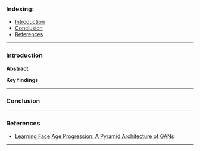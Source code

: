 ### Indexing:
- [Introduction](#Introduction)
- [Conclusion](#Conclusion)
- [References](#References)

---
### Introduction
**Abstract**

**Key findings**


---
### Conclusion


---
### References
- [Learning Face Age Progression: A Pyramid Architecture of GANs](https://arxiv.org/pdf/1711.10352)
---

